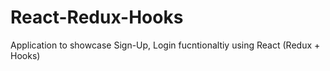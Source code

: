 # React-Redux-Hooks
Application to showcase Sign-Up, Login fucntionaltiy using React (Redux + Hooks)
